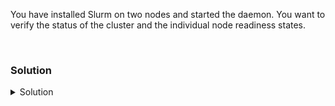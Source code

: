 You have installed Slurm on two nodes and started the daemon. You want to verify the status of the cluster and the individual node readiness states.

<br>

### Solution
<details>
<summary>Solution</summary>

Run the command scontrol show config to see the state of the cluster. What information is important to see here?
```plain
scontrol show config
```{{exec}}

Can you find the log location for where slurmd and slurmctld are writing in your cluster?

```plain
scontrol show config | grep -i log
```{{exec}}

Where are your logs writing? Why might this information be useful to you as an administrator?

Run the sinfo -N command to see the state of the nodes.

```plain
sinfo -N
```{{exec}}

How many nodes do you see? What are the node status and what do those mean? (man sinfo or sinfo --help)

What new information do you see when you add to the sinfo command?

```plain
sinfo -N l
```{{exec}}

If you are confident that you cluster is running properly, you can move on to the next stage, which is running simple and batch type jobs against the cluster.

</details>